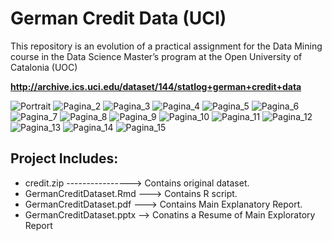 # **German Credit Data (UCI)**

This repository is an evolution of a practical assignment for the Data Mining course in the Data Science Master’s program at the Open University of Catalonia (UOC)


**http://archive.ics.uci.edu/dataset/144/statlog+german+credit+data**


![Portrait](Images/1.pptx.png)
![Pagina_2](Images/2.png)
![Pagina_3](Images/3.png)
![Pagina_4](Images/4.png)
![Pagina_5](Images/5.png)
![Pagina_6](Images/6.png)
![Pagina_7](Images/7.png)
![Pagina_8](Images/8.png)
![Pagina_9](Images/9.png)
![Pagina_10](Images/10.png)
![Pagina_11](Images/11.png)
![Pagina_12](Images/12.png)
![Pagina_13](Images/13.png)
![Pagina_14](Images/14.png)
![Pagina_15](Images/15.png)

## **Project Includes:**
* credit.zip ----------------> Contains original dataset.
* GermanCreditDataset.Rmd ---> Contains R script.
* GermanCreditDataset.pdf ---> Contains Main Explanatory Report.
* GermanCreditDataset.pptx --> Conatins a Resume of Main Exploratory Report
